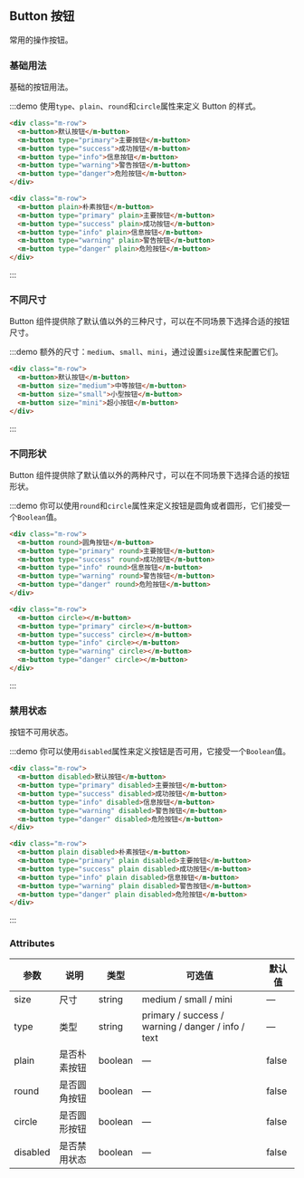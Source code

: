 ## Button 按钮
常用的操作按钮。

### 基础用法

基础的按钮用法。

:::demo 使用`type`、`plain`、`round`和`circle`属性来定义 Button 的样式。

```html
<div class="m-row">
  <m-button>默认按钮</m-button>
  <m-button type="primary">主要按钮</m-button>
  <m-button type="success">成功按钮</m-button>
  <m-button type="info">信息按钮</m-button>
  <m-button type="warning">警告按钮</m-button>
  <m-button type="danger">危险按钮</m-button>
</div>

<div class="m-row">
  <m-button plain>朴素按钮</m-button>
  <m-button type="primary" plain>主要按钮</m-button>
  <m-button type="success" plain>成功按钮</m-button>
  <m-button type="info" plain>信息按钮</m-button>
  <m-button type="warning" plain>警告按钮</m-button>
  <m-button type="danger" plain>危险按钮</m-button>
</div>
```
:::

### 不同尺寸

Button 组件提供除了默认值以外的三种尺寸，可以在不同场景下选择合适的按钮尺寸。

:::demo 额外的尺寸：`medium`、`small`、`mini`，通过设置`size`属性来配置它们。

```html
<div class="m-row">
  <m-button>默认按钮</m-button>
  <m-button size="medium">中等按钮</m-button>
  <m-button size="small">小型按钮</m-button>
  <m-button size="mini">超小按钮</m-button>
</div>
```
:::
### 不同形状

Button 组件提供除了默认值以外的两种尺寸，可以在不同场景下选择合适的按钮形状。

:::demo 你可以使用`round`和`circle`属性来定义按钮是圆角或者圆形，它们接受一个`Boolean`值。

```html
<div class="m-row">
  <m-button round>圆角按钮</m-button>
  <m-button type="primary" round>主要按钮</m-button>
  <m-button type="success" round>成功按钮</m-button>
  <m-button type="info" round>信息按钮</m-button>
  <m-button type="warning" round>警告按钮</m-button>
  <m-button type="danger" round>危险按钮</m-button>
</div>

<div class="m-row">
  <m-button circle></m-button>
  <m-button type="primary" circle></m-button>
  <m-button type="success" circle></m-button>
  <m-button type="info" circle></m-button>
  <m-button type="warning" circle></m-button>
  <m-button type="danger" circle></m-button>
</div>
```
:::

### 禁用状态

按钮不可用状态。

:::demo 你可以使用`disabled`属性来定义按钮是否可用，它接受一个`Boolean`值。

```html
<div class="m-row">
  <m-button disabled>默认按钮</m-button>
  <m-button type="primary" disabled>主要按钮</m-button>
  <m-button type="success" disabled>成功按钮</m-button>
  <m-button type="info" disabled>信息按钮</m-button>
  <m-button type="warning" disabled>警告按钮</m-button>
  <m-button type="danger" disabled>危险按钮</m-button>
</div>

<div class="m-row">
  <m-button plain disabled>朴素按钮</m-button>
  <m-button type="primary" plain disabled>主要按钮</m-button>
  <m-button type="success" plain disabled>成功按钮</m-button>
  <m-button type="info" plain disabled>信息按钮</m-button>
  <m-button type="warning" plain disabled>警告按钮</m-button>
  <m-button type="danger" plain disabled>危险按钮</m-button>
</div>
```
:::

<script> 
  import mButton from "../../components/subGroup/mButton.vue"
  export default {
    components: {
      mButton
    }
  };
</script>
### Attributes
| 参数      | 说明    | 类型      | 可选值       | 默认值   |
|---------- |-------- |---------- |-------------  |-------- |
| size     | 尺寸   | string  |   medium / small / mini            |    —     |
| type     | 类型   | string    |   primary / success / warning / danger / info / text |     —    |
| plain     | 是否朴素按钮   | boolean    | — | false   |
| round     | 是否圆角按钮   | boolean    | — | false   |
| circle     | 是否圆形按钮   | boolean    | — | false   |
| disabled  | 是否禁用状态    | boolean   | —   | false   |
